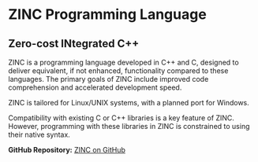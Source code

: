 # ZINC Programming Language
## Zero-cost INtegrated C++

ZINC is a programming language developed in C++ and C, designed to deliver equivalent, if not enhanced, functionality compared to these languages. The primary goals of ZINC include improved code comprehension and accelerated development speed.

ZINC is tailored for Linux/UNIX systems, with a planned port for Windows.

Compatibility with existing C or C++ libraries is a key feature of ZINC. However, programming with these libraries in ZINC is constrained to using their native syntax.

**GitHub Repository:** [ZINC on GitHub](https://github.com/Talleeenos69/ZINC)
